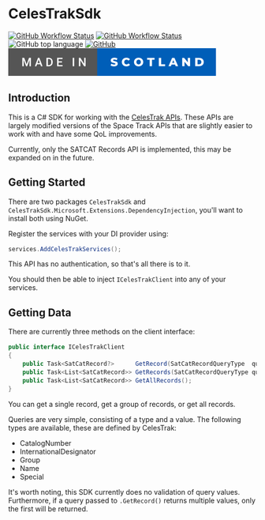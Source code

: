 # CelesTrakSdk

[![GitHub Workflow Status](https://img.shields.io/github/actions/workflow/status/hughesjs/CelestrakSdk/dotnet-ci.yml?label=BUILD%20CI&style=for-the-badge&branch=master)](https://github.com/hughesjs/CelestrakSdk/actions)
[![GitHub Workflow Status](https://img.shields.io/github/actions/workflow/status/hughesjs/CelestrakSdk/dotnet-cd.yml?label=BUILD%20CD&style=for-the-badge&branch=master)](https://github.com/hughesjs/CelestrakSdk/actions)
![GitHub top language](https://img.shields.io/github/languages/top/hughesjs/CelestrakSdk?style=for-the-badge)
[![GitHub](https://img.shields.io/github/license/hughesjs/CelestrakSdk?style=for-the-badge)](LICENSE)
![FTB](https://raw.githubusercontent.com/hughesjs/custom-badges/master/made-in/made-in-scotland.svg)

## Introduction

This is a C# SDK for working with the [CelesTrak APIs](https://celestrak.org). These APIs are largely modified versions of the Space Track APIs that are slightly easier to work with and have some QoL improvements.

Currently, only the SATCAT Records API is implemented, this may be expanded on in the future.

## Getting Started

There are two packages `CelesTrakSdk` and `CelesTrakSdk.Microsoft.Extensions.DependencyInjection`, you'll want to install both using NuGet.

Register the services with your DI provider using:

```cs
services.AddCelesTrakServices();
```

This API has no authentication, so that's all there is to it.

You should then be able to inject `ICelesTrakClient` into any of your services.

## Getting Data

There are currently three methods on the client interface:

```cs
public interface ICelesTrakClient
{
	public Task<SatCatRecord?>      GetRecord(SatCatRecordQueryType  queryType, string queryValue);
	public Task<List<SatCatRecord>> GetRecords(SatCatRecordQueryType queryType, string queryValue);
	public Task<List<SatCatRecord>> GetAllRecords();
}
```

You can get a single record, get a group of records, or get all records.

Queries are very simple, consisting of a type and a value. The following types are available, these are defined by CelesTrak:

- CatalogNumber
- InternationalDesignator
- Group
- Name
- Special

It's worth noting, this SDK currently does no validation of query values. Furthermore, if a query passed to `.GetRecord()` returns multiple values, only the first will be returned.

